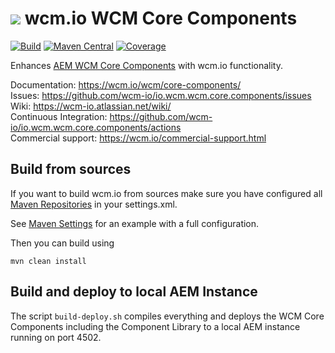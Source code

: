 <img src="https://wcm.io/images/favicon-16@2x.png"/> wcm.io WCM Core Components
======
[![Build](https://github.com/wcm-io/io.wcm.wcm.core.components/workflows/Build/badge.svg?branch=develop)](https://github.com/wcm-io/io.wcm.wcm.core.components/actions?query=workflow%3ABuild+branch%3Adevelop)
[![Maven Central](https://img.shields.io/maven-central/v/io.wcm/io.wcm.wcm.core.components)](https://repo1.maven.org/maven2/io/wcm/io.wcm.wcm.core.components/)
[![Coverage](https://sonarcloud.io/api/project_badges/measure?project=wcm-io_io.wcm.wcm.core.components&metric=coverage)](https://sonarcloud.io/summary/new_code?id=wcm-io_io.wcm.wcm.core.components)

Enhances [AEM WCM Core Components][adobe-core-components] with wcm.io functionality.

Documentation: https://wcm.io/wcm/core-components/<br/>
Issues: https://github.com/wcm-io/io.wcm.wcm.core.components/issues<br/>
Wiki: https://wcm-io.atlassian.net/wiki/<br/>
Continuous Integration: https://github.com/wcm-io/io.wcm.wcm.core.components/actions<br/>
Commercial support: https://wcm.io/commercial-support.html


## Build from sources

If you want to build wcm.io from sources make sure you have configured all [Maven Repositories](https://wcm.io/maven.html) in your settings.xml.

See [Maven Settings](https://github.com/wcm-io/io.wcm.wcm.core.components/blob/develop/.maven-settings.xml) for an example with a full configuration.

Then you can build using

```
mvn clean install
```

## Build and deploy to local AEM Instance

The script `build-deploy.sh` compiles everything and deploys the WCM Core Components including the Component Library to a local AEM instance running on port 4502.



[adobe-core-components]: https://github.com/adobe/aem-core-wcm-components
